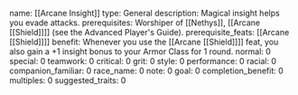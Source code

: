 name: [[Arcane Insight]]
type: General
description: Magical insight helps you evade attacks.
prerequisites: Worshiper of [[Nethys]], [[Arcane [[Shield]]]] (see the Advanced Player's Guide).
prerequisite_feats: [[Arcane [[Shield]]]]
benefit: Whenever you use the [[Arcane [[Shield]]]] feat, you also gain a +1 insight bonus to your Armor Class for 1 round.
normal: 0
special: 0
teamwork: 0
critical: 0
grit: 0
style: 0
performance: 0
racial: 0
companion_familiar: 0
race_name: 0
note: 0
goal: 0
completion_benefit: 0
multiples: 0
suggested_traits: 0
